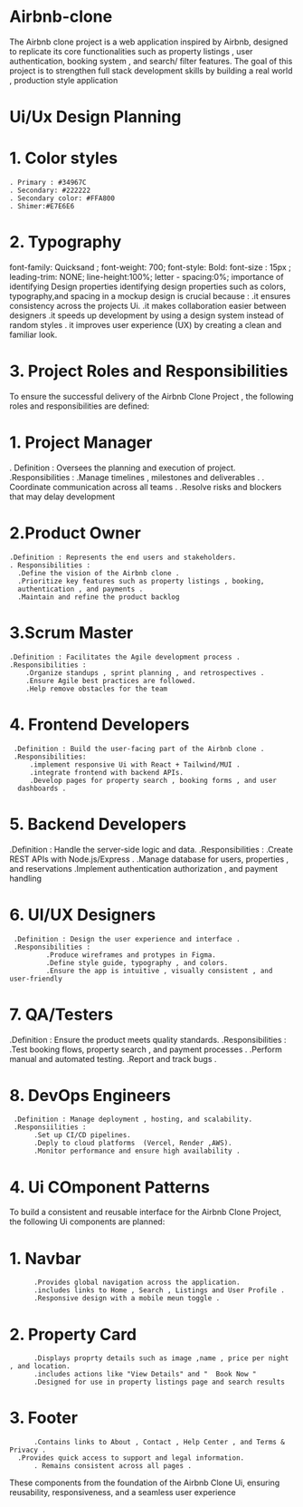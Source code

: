 # Airbnb-clone
The Airbnb clone project is a web application inspired by Airbnb, designed to replicate its core functionalities such as property listings , user authentication, booking system , and search/ filter features. The goal of this project is to strengthen full stack development skills by building a real world , production style application 
 # Ui/Ux Design Planning
 # 1. Color styles 
    . Primary : #34967C 
    . Secondary: #222222
    . Secondary color: #FFA800
    . Shimer:#E7E6E6 
# 2. Typography 
font-family: Quicksand ; font-weight: 700;
font-style: Bold: font-size : 15px ; leading-trim:
NONE; line-height:100%; letter - spacing:0%;
importance of identifying Design properties 
identifying design properties such as colors,
typography,and spacing in a mockup design is
crucial because :
     .it ensures consistency across the projects Ui.
     .it makes collaboration easier between designers
     .it speeds up development by using a design system 
      instead of random styles
     . it improves user experience (UX) by creating a clean and familiar look.
# 3. Project Roles and Responsibilities 
   To ensure the successful delivery of the Airbnb Clone Project , the following 
   roles and responsibilities are defined:
# 1. Project Manager 
   . Definition : Oversees the planning and execution of project.
   .Responsibilities :
         .Manage timelines , milestones and deliverables .
         . Coordinate communication across all teams .
         .Resolve risks and blockers that may delay development 
# 2.Product Owner 
    .Definition : Represents the end users and stakeholders. 
    . Responsibilities :
      .Define the vision of the Airbnb clone .
      .Prioritize key features such as property listings , booking,
      authentication , and payments . 
      .Maintain and refine the product backlog 
      
# 3.Scrum Master

    .Definition : Facilitates the Agile development process .
    .Responsibilities : 
        .Organize standups , sprint planning , and retrospectives .
        .Ensure Agile best practices are followed. 
        .Help remove obstacles for the team 

# 4. Frontend Developers 
     .Definition : Build the user-facing part of the Airbnb clone .
     .Responsibilities: 
         .implement responsive Ui with React + Tailwind/MUI .
         .integrate frontend with backend APIs.
         .Develop pages for property search , booking forms , and user 
      dashboards . 
# 5. Backend Developers 
   .Definition : Handle the server-side logic and data. 
   .Responsibilities : 
          .Create REST APIs with Node.js/Express .
          .Manage database for users, properties , and reservations 
          .Implement authentication authorization , and payment handling
# 6. UI/UX Designers 
     .Definition : Design the user experience and interface .
     .Responsibilities :
             .Produce wireframes and protypes in Figma.
             .Define style guide, typography , and colors. 
             .Ensure the app is intuitive , visually consistent , and user-friendly

# 7. QA/Testers 
   .Definition : Ensure the product meets 
   quality standards.
   .Responsibilities : 
             .Test booking flows, property search , and payment processes .
             .Perform manual and automated testing. 
             .Report and track bugs .
# 8.   DevOps Engineers 
     .Definition : Manage deployment , hosting, and scalability.
     .Responsiilities :
          .Set up CI/CD pipelines.
          .Deply to cloud platforms  (Vercel, Render ,AWS).
          .Monitor performance and ensure high availability .
# 4. Ui COmponent Patterns 
   To build a consistent and reusable interface for the Airbnb Clone Project, the following Ui components are planned:

   # 1. Navbar 
          .Provides global navigation across the application.
          .includes links to Home , Search , Listings and User Profile .
          .Responsive design with a mobile meun toggle .

 # 2. Property Card
    
          .Displays proprty details such as image ,name , price per night , and location.
          .includes actions like "View Details" and "  Book Now "
          .Designed for use in property listings page and search results 
   # 3. Footer 
          .Contains links to About , Contact , Help Center , and Terms & Privacy .
	  .Provides quick access to support and legal information.
          . Remains consistent across all pages . 
  These components from the foundation of the Airbnb Clone Ui, ensuring reusability,
  responsiveness, and a seamless user experience
     
